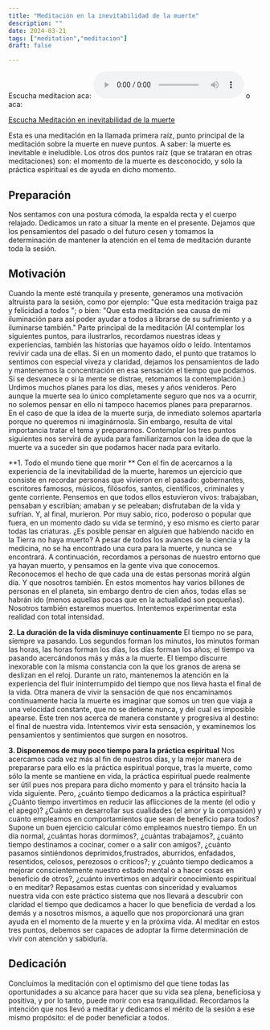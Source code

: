 ```yaml
---
title: "Meditación en la inevitabilidad de la muerte"
description: ""
date: 2024-03-21
tags: ["meditation","meditacion"]
draft: false

---
```


Escucha meditacion aca: 
<audio controls>
  <source src="https://www.yatan.co/audio/inevatibilidad.mp3" type="audio/mpeg">
  Your browser does not support the audio element.
</audio>
o aca:

[Escucha Meditación en inevitabilidad de la muerte](https://www.yatan.co/audio/inevatibilidad.mp3)


Esta es una meditación en la llamada primera raíz, punto principal de la meditación sobre la muerte en nueve puntos. A saber: la muerte es inevitable e ineludible. Los otros
dos puntos raíz (que se trataran en otras meditaciones) son: el momento de la muerte es desconocido, y sólo la práctica espiritual es de ayuda en dicho momento.

## Preparación
Nos sentamos con una postura cómoda, la espalda recta y el cuerpo relajado.
Dedicamos un rato a situar la mente en el presente. Dejamos que los pensamientos del
pasado o del futuro cesen y tomamos la determinación de mantener la atención en el tema
de meditación durante toda la sesión.

## Motivación
Cuando la mente esté tranquila y presente, generamos una motivación altruista para la
sesión, como por ejemplo: "Que esta meditación traiga paz y felicidad a todos "; o bien:
"Que esta meditación sea causa de mi iluminación para así poder ayudar a todos a librarse
de su sufrimiento y a iluminarse también."
Parte principal de la meditación
(Al contemplar los siguientes puntos, para ilustrarlos, recordamos nuestras ideas y experiencias,
también las historias que hayamos oído o leído. Intentamos revivir cada una de ellas. Si en un momento
dado, el punto que tratamos lo sentimos con especial viveza y claridad, dejamos los pensamientos de lado y
mantenemos la concentración en esa sensación el tiempo que podamos. Si se desvanece o si la mente se
distrae, retomamos la contemplación.)
Urdimos muchos planes para los días, meses y años venideros. Pero aunque la muerte sea lo único completamente seguro que nos va a ocurrir, no solemos pensar en ello ni
tampoco hacemos planes para prepararnos. En el caso de que la idea de la muerte surja, de inmediato solemos apartarla porque no queremos ni imaginárnosla. Sin embargo, resulta de
vital importancia tratar el tema y prepararnos. Contemplar los tres puntos siguientes nos servirá de ayuda para familiarizarnos con la idea de que la muerte va a suceder sin que
podamos hacer nada para evitarlo.

**1. Todo el mundo tiene que morir
**
Con el fin de acercarnos a la experiencia de la inevitabilidad de la muerte, haremos un
ejercicio que consiste en recordar personas que vivieron en el pasado: gobernantes,
escritores famosos, músicos, filósofos, santos, científicos, criminales y gente corriente.
Pensemos en que todos ellos estuvieron vivos: trabajaban, pensaban y escribían; amaban y
se peleaban; disfrutaban de la vida y sufrían. Y, al final, murieron.
Por muy sabio, rico, poderoso o popular que fuera, en un momento dado su vida se terminó, y eso mismo es cierto parar todas las criaturas. ¿Es posible pensar en alguien que habiendo nacido en la Tierra no haya muerto? A pesar de todos los avances de la ciencia y la medicina, no se ha encontrado una cura para la muerte, y nunca se encontrará.
A continuación, recordamos a personas de nuestro entorno que ya hayan muerto, y pensamos en la gente viva que conocemos. Reconocemos el hecho de que cada una de
estas personas morirá algún día. Y que nosotros también.
En estos momentos hay varios billones de personas en el planeta, sin embargo dentro de cien años, todas ellas se habrán ido (menos aquellas pocas que en la actualidad son
pequeñas). Nosotros también estaremos muertos. Intentemos experimentar esta realidad
con total intensidad.

**2. La duración de la vida disminuye continuamente**
El tiempo no se para, siempre va pasando. Los segundos forman los minutos, los
minutos forman las horas, las horas forman los días, los días forman los años; el tiempo va
pasando acercándonos más y más a la muerte. El tiempo discurre inexorable con la misma
constancia con la que los granos de arena se deslizan en el reloj. Durante un rato,
mantenemos la atención en la experiencia del fluir ininterrumpido del tiempo que nos lleva
hasta el final de la vida.
Otra manera de vivir la sensación de que nos encaminamos continuamente hacia la
muerte es imaginar que somos un tren que viaja a una velocidad constante, que no se
detiene nunca, y del cual es imposible apearse. Este tren nos acerca de manera constante y
progresiva al destino: el final de nuestra vida. Intentemos vivir esta sensación, y
examinemos los pensamientos y sentimientos que surgen en nosotros.

**3. Disponemos de muy poco tiempo para la práctica espiritual**
Nos acercamos cada vez más al fin de nuestros días, y la mejor manera de prepararse
para ello es la práctica espiritual porque, tras la muerte, como sólo la mente se mantiene en
vida, la práctica espiritual puede realmente ser útil pues nos prepara para dicho momento y
para el tránsito hacia la vida siguiente. Pero, ¿cuánto tiempo dedicamos a la práctica
espiritual? ¿Cuánto tiempo invertimos en reducir las aflicciones de la mente (el odio y el
apego)? ¿Cuánto en desarrollar sus cualidades (el amor y la compasión) y cuánto
empleamos en comportamientos que sean de beneficio para todos?
Supone un buen ejercicio calcular cómo empleamos nuestro tiempo. En un día
normal, ¿cuántas horas dormimos?, ¿cuántas trabajamos?, ¿cuánto tiempo destinamos a
cocinar, comer o a salir con amigos?, ¿cuánto pasamos sintiéndonos deprimidos,frustrados, aburridos, enfadados, resentidos, celosos, perezosos o críticos?; y ¿cuánto
tiempo dedicamos a mejorar conscientemente nuestro estado mental o a hacer cosas en beneficio de otros?, ¿cuánto invertimos en adquirir conocimiento espiritual o en meditar?
Repasamos estas cuentas con sinceridad y evaluamos nuestra vida con este práctico sistema que nos llevará a descubrir con claridad el tiempo que dedicamos a hacer lo que
beneficia de verdad a los demás y a nosotros mismos, a aquello que nos proporcionará una
gran ayuda en el momento de la muerte y en la próxima vida.
Al meditar en estos tres puntos, debemos ser capaces de adoptar la firme determinación de vivir con atención y sabiduría.


## Dedicación
Concluimos la meditación con el optimismo del que tiene todas las oportunidades a su
alcance para hacer que su vida sea plena, beneficiosa y positiva, y por lo tanto, puede morir
con esa tranquilidad. Recordamos la intención que nos llevó a meditar y dedicamos el
mérito de la sesión a ese mismo propósito: el de poder beneficiar a todos.